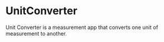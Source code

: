 # UnitConverter

Unit Converter is a measurement app that converts one unit of measurement to another.

